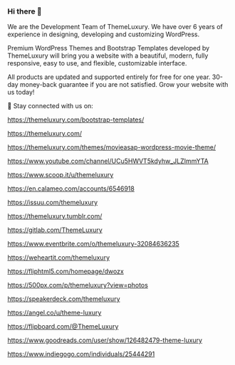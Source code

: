 ### Hi there 👋

We are the Development Team of ThemeLuxury. We have over 6 years of experience in designing, developing and customizing WordPress.

Premium WordPress Themes and Bootstrap Templates developed by ThemeLuxury will bring you a website with a beautiful, modern, fully responsive, easy to use, and flexible, customizable interface.

All products are updated and supported entirely for free for one year. 30-day money-back guarantee if you are not satisfied. Grow your website with us today!

👏 Stay connected with us on:

https://themeluxury.com/bootstrap-templates/

https://themeluxury.com/

https://themeluxury.com/themes/movieasap-wordpress-movie-theme/

https://www.youtube.com/channel/UCu5HWVT5kdyhw_JLZImmYTA

https://www.scoop.it/u/themeluxury

https://en.calameo.com/accounts/6546918

https://issuu.com/themeluxury

https://themeluxury.tumblr.com/

https://gitlab.com/ThemeLuxury

https://www.eventbrite.com/o/themeluxury-32084636235

https://weheartit.com/themeluxury

https://fliphtml5.com/homepage/dwozx

https://500px.com/p/themeluxury?view=photos

https://speakerdeck.com/themeluxury

https://angel.co/u/theme-luxury

https://flipboard.com/@ThemeLuxury

https://www.goodreads.com/user/show/126482479-theme-luxury

https://www.indiegogo.com/individuals/25444291

